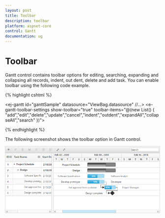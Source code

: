 ```yaml
---
layout: post
title: Toolbar
description: toolbar
platform: aspnet-core
control: Gantt
documentation: ug
---
```


# Toolbar

Gantt control contains toolbar options for editing, searching, expanding and collapsing all records, indent, out dent, delete and add task. You can enable toolbar using the following code example.

{% highlight cshtml %}
   
   <ej-gantt id="ganttSample" datasource="ViewBag.datasource"
        //...>
        <e-gantt-toolbar-settings show-toolbar="true" toolbar-items="@(new List<string>() { "add","edit","delete","update","cancel","indent","outdent","expandAll","collapseAll","search" })">
        </e-gantt-toolbar-settings>
    </ejGantt>

{% endhighlight %}

The following screenshot shows the toolbar option in Gantt control.

![](Toolbar_images/Toolbar_img1.png)

